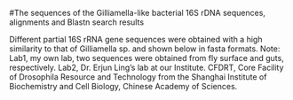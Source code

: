 #The sequences of the Gilliamella-like bacterial 16S rDNA sequences, alignments and Blastn search results


Different partial 16S rRNA gene sequences were obtained with a high similarity to that of Gilliamella sp. and shown below in fasta formats. Note: Lab1, my own lab, two sequences were obtained from fly surface and guts, respectively. Lab2, Dr. Erjun Ling’s lab at our Institute. CFDRT, Core Facility of Drosophila Resource and Technology from the Shanghai Institute of Biochemistry and Cell Biology, Chinese Academy of Sciences.
